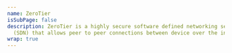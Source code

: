 ```yaml
---
name: ZeroTier
isSubPage: false
description: ZeroTier is a highly secure software defined networking service
  (SDN) that allows peer to peer connections between device over the internet.
wrap: true
---
```

<script>window.location.replace('https://intercom.help/leftbrain/en/articles/3398835-zerotier'</script>